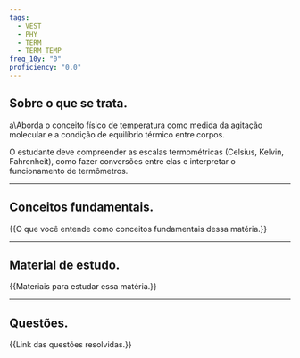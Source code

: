 ```yaml
---
tags:
  - VEST
  - PHY
  - TERM
  - TERM_TEMP
freq_10y: "0"
proficiency: "0.0"
---
```

## Sobre o que se trata.

a\Aborda o conceito físico de temperatura como medida da agitação molecular e a condição de equilíbrio térmico entre corpos. 

O estudante deve compreender as escalas termométricas (Celsius, Kelvin, Fahrenheit), como fazer conversões entre elas e interpretar o funcionamento de termômetros.

--- 
## Conceitos fundamentais.

{{O que você entende como conceitos fundamentais dessa matéria.}}

---
## Material de estudo.

{{Materiais para estudar essa matéria.}}

--- 
## Questões.

{{Link das questões resolvidas.}}